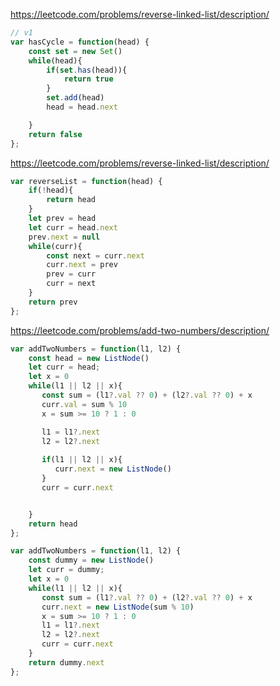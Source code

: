 https://leetcode.com/problems/reverse-linked-list/description/
```js
// v1
var hasCycle = function(head) {
    const set = new Set()
    while(head){
        if(set.has(head)){
            return true
        }
        set.add(head) 
        head = head.next

    }
    return false
};
```

https://leetcode.com/problems/reverse-linked-list/description/
```js
var reverseList = function(head) {
    if(!head){
        return head
    }
    let prev = head
    let curr = head.next
    prev.next = null
    while(curr){
        const next = curr.next 
        curr.next = prev
        prev = curr
        curr = next
    }
    return prev
};
```

https://leetcode.com/problems/add-two-numbers/description/
```js
var addTwoNumbers = function(l1, l2) {
    const head = new ListNode()
    let curr = head;
    let x = 0
    while(l1 || l2 || x){
       const sum = (l1?.val ?? 0) + (l2?.val ?? 0) + x
       curr.val = sum % 10
       x = sum >= 10 ? 1 : 0

       l1 = l1?.next
       l2 = l2?.next
       
       if(l1 || l2 || x){
          curr.next = new ListNode()
       }
       curr = curr.next       


    } 
    return head
};
```

```js
var addTwoNumbers = function(l1, l2) {
    const dummy = new ListNode()
    let curr = dummy;
    let x = 0
    while(l1 || l2 || x){
       const sum = (l1?.val ?? 0) + (l2?.val ?? 0) + x
       curr.next = new ListNode(sum % 10)
       x = sum >= 10 ? 1 : 0
       l1 = l1?.next
       l2 = l2?.next
       curr = curr.next       
    } 
    return dummy.next
};
```
